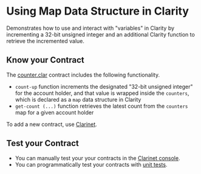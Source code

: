 # Using Map Data Structure in Clarity

Demonstrates how to use and interact with "variables" in Clarity by incrementing a 32-bit unsigned integer and an additional Clarity function to retrieve the incremented value.

## Know your Contract

The [counter.clar](/examples/counter/contracts/counter.clar) contract includes the following functionality.

+ `count-up` function increments the designated "32-bit unsigned integer" for the account holder, and that value is wrapped inside the `counters`, which is declared as a `map` data structure in Clarity
+ `get-count (...)` function retrieves the latest count from the `counters` map for a given account holder

To add a new contract, use [Clarinet](https://docs.hiro.so/stacks/clarinet).

## Test your Contract

+ You can manually test your your contracts in the [Clarinet console](https://docs.hiro.so/clarinet/how-to-guides/how-to-test-contract#load-contracts-in-a-console).
+ You can programmatically test your contracts with [unit tests](https://docs.hiro.so/clarinet/how-to-guides/how-to-test-contract).

